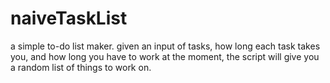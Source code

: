 naiveTaskList
=============

a simple to-do list maker. given an input of tasks, how long each task takes you, and how long you have to work at the moment, the script will give you a random list of things to work on.
